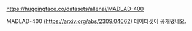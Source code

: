 https://huggingface.co/datasets/allenai/MADLAD-400

MADLAD-400 (https://arxiv.org/abs/2309.04662) 데이터셋이 공개됐네요. 